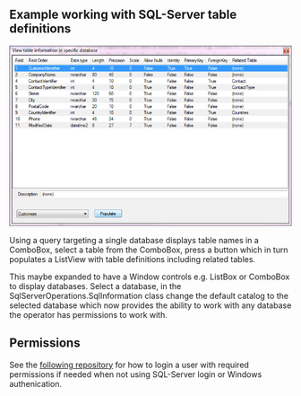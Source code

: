 ﻿## Example working with SQL-Server table definitions

![Image](assets/F1B.jpg)

Using a query targeting a single database displays table names in a ComboBox, select a table from the ComboBox, press a button which in turn populates a ListView with table definitions including related tables.

This maybe expanded to have a Window controls e.g. ListBox or ComboBox to display databases. Select a database, in the SqlServerOperations.SqlInformation class change the default catalog to the selected database which now provides the ability to work with any database the operator has permissions to work with.

## Permissions
See the [following repository](https://github.com/karenpayneoregon/SqlServerUserLoginSharp) for how to login a user with required permissions if needed when not using SQL-Server login or Windows authenication.